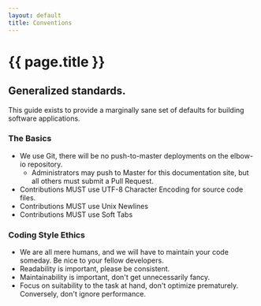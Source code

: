 ```yaml
---
layout: default
title: Conventions
---
```

# {{ page.title }}

## Generalized standards.

This guide exists to provide a marginally sane set of defaults for building software applications.

### The Basics

- We use Git, there will be no push-to-master deployments on the elbow-io repository.
  - Administrators may push to Master for this documentation site, but all others must submit a Pull Request.
- Contributions MUST use UTF-8 Character Encoding for source code files.
- Contributions MUST use Unix Newlines
- Contributions MUST use Soft Tabs

### Coding Style Ethics
- We are all mere humans, and we will have to maintain your code someday. Be nice to your fellow developers.
- Readability is important, please be consistent.
- Maintainability is important, don't get unnecessarily fancy.
- Focus on suitability to the task at hand, don't optimize prematurely. Conversely, don't ignore performance.